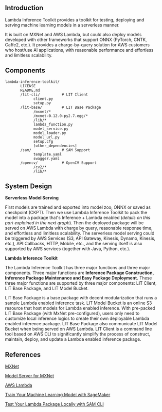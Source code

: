 ## Introduction

Lambda Inference Toolkit provides a toolkit for testing, deploying and serving machine learning models in a serverless manner.

It is built on MXNet and AWS Lambda, but could also deploy models developed with other frameworks that support ONNX (PyTorch, CNTK, Caffe2, etc.). It provides a charge-by-query solution for AWS customers who host/use AI applications, with reasonable performance and effortless and limitless scalability. 

## Components
```
lambda-inference-toolkit/
       LICENSE
       README.md
       /lit-cli/          # LIT Client
             client.py
             setup.py
       /lit-base/         # LIT Base Package
             /mxnet/*
             /mxnet-0.12.0-py2.7.egg/*
             /lib/*
             lambda_function.py
             model_service.py
             model_loader.py
             model_url.py
             setup.cfg
             [other_dependencies]
       /sam/              # SAM Support
             template.yaml
             swagger.yaml
       /opencv/           # OpenCV Support
             /cv2/*
             /lib/*
```

## System Design

**Serverless Model Serving**

First models are trained and exported into model zoo, ONNX or saved as checkpoint (CKPT). Then we use Lambda Inference Toolkit to pack the model into a package that's Inference + Lambda enabled (*details on this part explained in the next graph*). Then the deployed package will be served on AWS Lambda with charge by query, reasonable response time, and effortless and limitless scalability. The serverless model serving could be triggered by AWS Services (S3, API Gateway, Kinesis, Dynamo, Kinesis, etc.), API Callbacks, HTTP, Mobile, etc., and the serving itself is also supported by AWS services (together with Java, Python, etc.).

**Lambda Inference Toolkit**

The Lambda Inference Toolkit has three major functions and three major components. Three major functions are **Inference Package Construction, Inference Package Maintenance and Easy Package Deployment.** These three major functions are supported by three major components: LIT Client, LIT Base Package, and LIT Model Bucket. 

LIT Base Package is a base package with decent modularization that runs a sample Lambda enabled inference task. LIT Model Bucket is an online S3 resource that host models for Lambda enabled inference. With pre-packed LIT Base Package (with MxNet pre-configured), users only need to customize local inference logics to create their own deployable Lambda enabled inference package. LIT Base Package also communicate LIT Model Bucket when being served on AWS Lambda. LIT Client is a command line tool based on AWS CLI to significantly simplify the process of construct, maintain, deploy, and update a Lambda enabled inference package. 

## References

[MXNet](https://mxnet.incubator.apache.org)

[Model Server for MXNet](https://github.com/awslabs/mxnet-model-server)

[AWS Lambda](https://aws.amazon.com/lambda/)

[Train Your Machine Learning Model with SageMaker](https://aws.amazon.com/sagemaker/)

[Test Your Lambda Package Locally with SAM CLI](https://github.com/awslabs/aws-sam-cli)